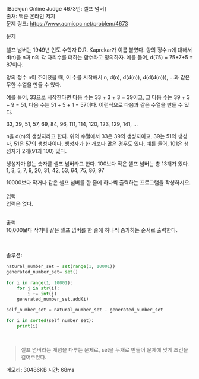 [Baekjun Online Judge 4673번: 셀프 넘버] </br>
출처: 백준 온라인 저지</br>
문제 링크: <https://www.acmicpc.net/problem/4673> </br>



문제 </br>
</br>셀프 넘버는 1949년 인도 수학자 D.R. Kaprekar가 이름 붙였다. 양의 정수 n에 대해서 d(n)을 n과 n의 각 자리수를 더하는 함수라고 정의하자. 예를 들어, d(75) = 75+7+5 = 87이다.

양의 정수 n이 주어졌을 때, 이 수를 시작해서 n, d(n), d(d(n)), d(d(d(n))), ...과 같은 무한 수열을 만들 수 있다. 

예를 들어, 33으로 시작한다면 다음 수는 33 + 3 + 3 = 39이고, 그 다음 수는 39 + 3 + 9 = 51, 다음 수는 51 + 5 + 1 = 57이다. 이런식으로 다음과 같은 수열을 만들 수 있다.

33, 39, 51, 57, 69, 84, 96, 111, 114, 120, 123, 129, 141, ...

n을 d(n)의 생성자라고 한다. 위의 수열에서 33은 39의 생성자이고, 39는 51의 생성자, 51은 57의 생성자이다. 생성자가 한 개보다 많은 경우도 있다. 예를 들어, 101은 생성자가 2개(91과 100) 있다. 

생성자가 없는 숫자를 셀프 넘버라고 한다. 100보다 작은 셀프 넘버는 총 13개가 있다. 1, 3, 5, 7, 9, 20, 31, 42, 53, 64, 75, 86, 97

10000보다 작거나 같은 셀프 넘버를 한 줄에 하나씩 출력하는 프로그램을 작성하시오.</br>
</br>
입력</br>
입력은 없다. </br>

</br>출력</br>
10,000보다 작거나 같은 셀프 넘버를 한 줄에 하나씩 증가하는 순서로 출력한다.</br>

</br>
</br>
솔루션:</br>

```python
natural_number_set = set(range(1, 10001))
generated_number_set= set()

for i in range(1, 10001):
    for j in str(i):
        i += int(j)
    generated_number_set.add(i)

self_number_set = natural_number_set - generated_number_set

for i in sorted(self_number_set):
    print(i)
```
</br> 

> 셀프 넘버라는 개념을 다루는 문제로, set을 두개로 만들어 문제에 맞게 조건을 걸어주었다. 

메모리: 30486KB
시간: 68ms

